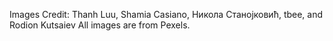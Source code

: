 Images Credit: Thanh Luu, Shamia Casiano, Никола Станојковић, tbee, and Rodion Kutsaiev
All images are from Pexels.